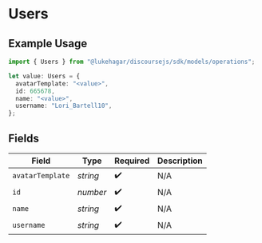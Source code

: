 # Users

## Example Usage

```typescript
import { Users } from "@lukehagar/discoursejs/sdk/models/operations";

let value: Users = {
  avatarTemplate: "<value>",
  id: 665678,
  name: "<value>",
  username: "Lori_Bartell10",
};
```

## Fields

| Field              | Type               | Required           | Description        |
| ------------------ | ------------------ | ------------------ | ------------------ |
| `avatarTemplate`   | *string*           | :heavy_check_mark: | N/A                |
| `id`               | *number*           | :heavy_check_mark: | N/A                |
| `name`             | *string*           | :heavy_check_mark: | N/A                |
| `username`         | *string*           | :heavy_check_mark: | N/A                |